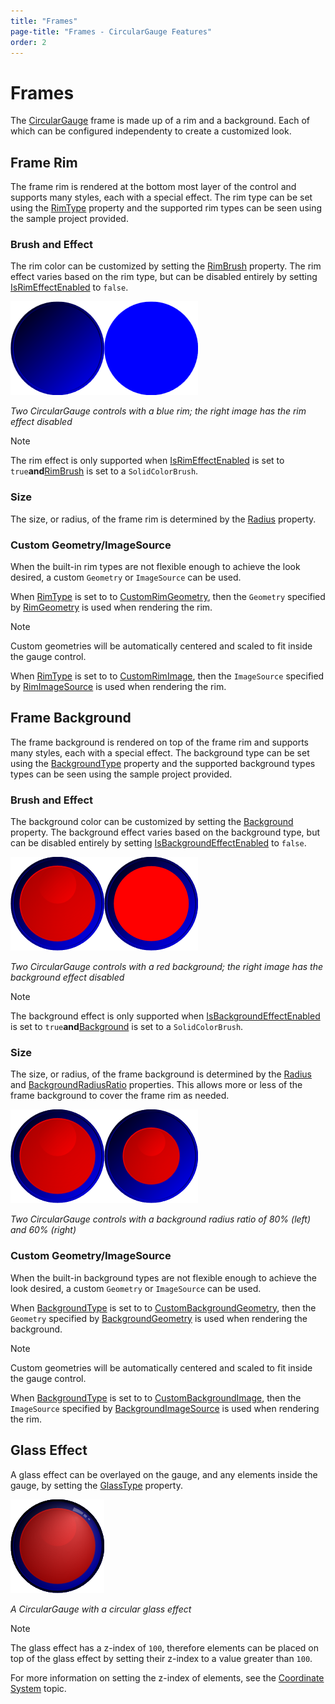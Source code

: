 ```yaml
---
title: "Frames"
page-title: "Frames - CircularGauge Features"
order: 2
---
```

# Frames

The [CircularGauge](xref:@ActiproUIRoot.Controls.Gauge.CircularGauge) frame is made up of a rim and a background.  Each of which can be configured independenty to create a customized look.

## Frame Rim

The frame rim is rendered at the bottom most layer of the control and supports many styles, each with a special effect. The rim type can be set using the [RimType](xref:@ActiproUIRoot.Controls.Gauge.Primitives.CircularGaugeBase.RimType) property and the supported rim types can be seen using the sample project provided.

### Brush and Effect

The rim color can be customized by setting the [RimBrush](xref:@ActiproUIRoot.Controls.Gauge.Primitives.GaugeBase.RimBrush) property. The rim effect varies based on the rim type, but can be disabled entirely by setting [IsRimEffectEnabled](xref:@ActiproUIRoot.Controls.Gauge.Primitives.GaugeBase.IsRimEffectEnabled) to `false`.

![Screenshot](../images/circular-gauge-frame-rim.png)![Screenshot](../images/circular-gauge-frame-rim-no-effect.png)

*Two CircularGauge controls with a blue rim; the right image has the rim effect disabled*

> [!NOTE]
> The rim effect is only supported when [IsRimEffectEnabled](xref:@ActiproUIRoot.Controls.Gauge.Primitives.GaugeBase.IsRimEffectEnabled) is set to `true`**and**[RimBrush](xref:@ActiproUIRoot.Controls.Gauge.Primitives.GaugeBase.RimBrush) is set to a `SolidColorBrush`.

### Size

The size, or radius, of the frame rim is determined by the [Radius](xref:@ActiproUIRoot.Controls.Gauge.Primitives.CircularGaugeBase.Radius) property.

### Custom Geometry/ImageSource

When the built-in rim types are not flexible enough to achieve the look desired, a custom `Geometry` or `ImageSource` can be used.

When [RimType](xref:@ActiproUIRoot.Controls.Gauge.Primitives.CircularGaugeBase.RimType) is set to to [CustomRimGeometry](xref:@ActiproUIRoot.Controls.Gauge.CircularRimType.CustomRimGeometry), then the `Geometry` specified by [RimGeometry](xref:@ActiproUIRoot.Controls.Gauge.Primitives.CircularGaugeBase.RimGeometry) is used when rendering the rim.

> [!NOTE]
> Custom geometries will be automatically centered and scaled to fit inside the gauge control.

When [RimType](xref:@ActiproUIRoot.Controls.Gauge.Primitives.CircularGaugeBase.RimType) is set to to [CustomRimImage](xref:@ActiproUIRoot.Controls.Gauge.CircularRimType.CustomRimImage), then the `ImageSource` specified by [RimImageSource](xref:@ActiproUIRoot.Controls.Gauge.Primitives.CircularGaugeBase.RimImageSource) is used when rendering the rim.

## Frame Background

The frame background is rendered on top of the frame rim and supports many styles, each with a special effect.  The background type can be set using the [BackgroundType](xref:@ActiproUIRoot.Controls.Gauge.Primitives.CircularGaugeBase.BackgroundType) property and the supported background types types can be seen using the sample project provided.

### Brush and Effect

The background color can be customized by setting the [Background](xref:@ActiproUIRoot.Controls.Gauge.Primitives.GaugeBase.Background) property. The background effect varies based on the background type, but can be disabled entirely by setting [IsBackgroundEffectEnabled](xref:@ActiproUIRoot.Controls.Gauge.Primitives.GaugeBase.IsBackgroundEffectEnabled) to `false`.

![Screenshot](../images/circular-gauge-frame-background.png)![Screenshot](../images/circular-gauge-frame-background-no-effect.png)

*Two CircularGauge controls with a red background; the right image has the background effect disabled*

> [!NOTE]
> The background effect is only supported when [IsBackgroundEffectEnabled](xref:@ActiproUIRoot.Controls.Gauge.Primitives.GaugeBase.IsBackgroundEffectEnabled) is set to `true`**and**[Background](xref:@ActiproUIRoot.Controls.Gauge.Primitives.GaugeBase.Background) is set to a `SolidColorBrush`.

### Size

The size, or radius, of the frame background is determined by the [Radius](xref:@ActiproUIRoot.Controls.Gauge.Primitives.CircularGaugeBase.Radius) and [BackgroundRadiusRatio](xref:@ActiproUIRoot.Controls.Gauge.Primitives.CircularGaugeBase.BackgroundRadiusRatio) properties. This allows more or less of the frame background to cover the frame rim as needed.

![Screenshot](../images/circular-gauge-frame-background.png)![Screenshot](../images/circular-gauge-frame-background60-percent.png)

*Two CircularGauge controls with a background radius ratio of 80% (left) and 60% (right)*

### Custom Geometry/ImageSource

When the built-in background types are not flexible enough to achieve the look desired, a custom `Geometry` or `ImageSource` can be used.

When [BackgroundType](xref:@ActiproUIRoot.Controls.Gauge.Primitives.CircularGaugeBase.BackgroundType) is set to to [CustomBackgroundGeometry](xref:@ActiproUIRoot.Controls.Gauge.CircularBackgroundType.CustomBackgroundGeometry), then the `Geometry` specified by [BackgroundGeometry](xref:@ActiproUIRoot.Controls.Gauge.Primitives.CircularGaugeBase.BackgroundGeometry) is used when rendering the background.

> [!NOTE]
> Custom geometries will be automatically centered and scaled to fit inside the gauge control.

When [BackgroundType](xref:@ActiproUIRoot.Controls.Gauge.Primitives.CircularGaugeBase.BackgroundType) is set to to [CustomBackgroundImage](xref:@ActiproUIRoot.Controls.Gauge.CircularBackgroundType.CustomBackgroundImage), then the `ImageSource` specified by [BackgroundImageSource](xref:@ActiproUIRoot.Controls.Gauge.Primitives.CircularGaugeBase.BackgroundImageSource) is used when rendering the rim.

## Glass Effect

A glass effect can be overlayed on the gauge, and any elements inside the gauge, by setting the [GlassType](xref:@ActiproUIRoot.Controls.Gauge.Primitives.CircularGaugeBase.GlassType) property.

![Screenshot](../images/circular-gauge-frame-glass-effect.png)

*A CircularGauge with a circular glass effect*

> [!NOTE]
> 
> The glass effect has a z-index of `100`, therefore elements can be placed on top of the glass effect by setting their z-index to a value greater than `100`.
> 
> For more information on setting the z-index of elements, see the [Coordinate System](../coordinate-system.md) topic.
